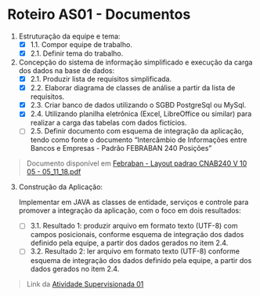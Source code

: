 # Roteiro AS01 - Documentos

1. Estruturação da equipe e tema:
    - [x] 1.1. Compor equipe de trabalho.
    - [x] 2.1. Definir tema do trabalho.
2. Concepção do sistema de informação simplificado e execução da carga dos dados na base de
dados:
    - [x] 2.1. Produzir lista de requisitos simplificada.
    - [x] 2.2. Elaborar diagrama de classes de análise a partir da lista de requisitos.
    - [x] 2.3. Criar banco de dados utilizando o SGBD PostgreSql ou MySql.
    - [x] 2.4. Utilizando planilha eletrônica (Excel, LibreOffice ou similar) para realizar a carga das tabelas com dados fictícios.
    - [ ] 2.5. Definir documento com esquema de integração da aplicação, tendo como fonte o documento “Intercâmbio de Informações entre Bancos e Empresas - Padrão FEBRABAN 240 Posições” 

> Documento disponível em [Febraban - Layout padrao CNAB240 V 10 05 - 05_11_18.pdf](https://portal.febraban.org.br/pagina/3053/33/pt-br/layout-240)

3. Construção da Aplicação:

    Implementar em JAVA as classes de entidade, serviços e controle para promover a integração da aplicação, com o foco em dois resultados:
    
    - [ ] 3.1. Resultado 1: produzir arquivo em formato texto (UTF-8) com campos posicionais, conforme esquema de integração dos dados definido pela equipe, a partir dos dados gerados no item 2.4.
    - [ ] 3.2. Resultado 2: ler arquivo em formato texto (UTF-8) conforme esquema de integração dos dados definido pela equipe, a partir dos dados gerados no item 2.4.

> Link da [Atividade Supervisionada 01](https://github.com/jhonypalmer/IApl-2019-1-CF/blob/master/IApl-2019-1-CF/AS01/2019-1%20-%20IApl%20-%20Atividade%20Supervisionada%20nr.%2001.pdf)
